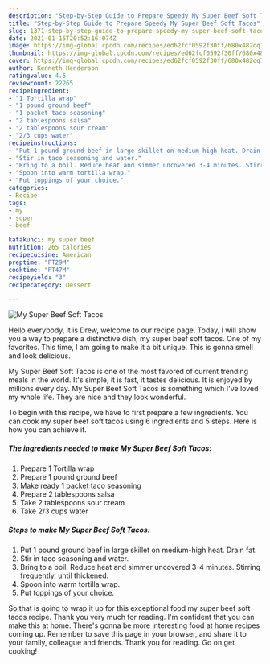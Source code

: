 ```yaml
---
description: "Step-by-Step Guide to Prepare Speedy My Super Beef Soft Tacos"
title: "Step-by-Step Guide to Prepare Speedy My Super Beef Soft Tacos"
slug: 1371-step-by-step-guide-to-prepare-speedy-my-super-beef-soft-tacos
date: 2021-01-15T20:52:16.074Z
image: https://img-global.cpcdn.com/recipes/ed62fcf0592f30ff/680x482cq70/my-super-beef-soft-tacos-recipe-main-photo.jpg
thumbnail: https://img-global.cpcdn.com/recipes/ed62fcf0592f30ff/680x482cq70/my-super-beef-soft-tacos-recipe-main-photo.jpg
cover: https://img-global.cpcdn.com/recipes/ed62fcf0592f30ff/680x482cq70/my-super-beef-soft-tacos-recipe-main-photo.jpg
author: Kenneth Henderson
ratingvalue: 4.5
reviewcount: 22265
recipeingredient:
- "1 Tortilla wrap"
- "1 pound ground beef"
- "1 packet taco seasoning"
- "2 tablespoons salsa"
- "2 tablespoons sour cream"
- "2/3 cups water"
recipeinstructions:
- "Put 1 pound ground beef in large skillet on medium-high heat. Drain fat."
- "Stir in taco seasoning and water."
- "Bring to a boil. Reduce heat and simmer uncovered 3-4 minutes. Stirring frequently, until thickened."
- "Spoon into warm tortilla wrap."
- "Put toppings of your choice."
categories:
- Recipe
tags:
- my
- super
- beef

katakunci: my super beef 
nutrition: 265 calories
recipecuisine: American
preptime: "PT29M"
cooktime: "PT47M"
recipeyield: "3"
recipecategory: Dessert

---
```



![My Super Beef Soft Tacos](https://img-global.cpcdn.com/recipes/ed62fcf0592f30ff/680x482cq70/my-super-beef-soft-tacos-recipe-main-photo.jpg)

Hello everybody, it is Drew, welcome to our recipe page. Today, I will show you a way to prepare a distinctive dish, my super beef soft tacos. One of my favorites. This time, I am going to make it a bit unique. This is gonna smell and look delicious.



My Super Beef Soft Tacos is one of the most favored of current trending meals in the world. It's simple, it is fast, it tastes delicious. It is enjoyed by millions every day. My Super Beef Soft Tacos is something which I've loved my whole life. They are nice and they look wonderful.


To begin with this recipe, we have to first prepare a few ingredients. You can cook my super beef soft tacos using 6 ingredients and 5 steps. Here is how you can achieve it.

<!--inarticleads1-->

##### The ingredients needed to make My Super Beef Soft Tacos:

1. Prepare 1 Tortilla wrap
1. Prepare 1 pound ground beef
1. Make ready 1 packet taco seasoning
1. Prepare 2 tablespoons salsa
1. Take 2 tablespoons sour cream
1. Take 2/3 cups water




<!--inarticleads2-->

##### Steps to make My Super Beef Soft Tacos:

1. Put 1 pound ground beef in large skillet on medium-high heat. Drain fat.
1. Stir in taco seasoning and water.
1. Bring to a boil. Reduce heat and simmer uncovered 3-4 minutes. Stirring frequently, until thickened.
1. Spoon into warm tortilla wrap.
1. Put toppings of your choice.




So that is going to wrap it up for this exceptional food my super beef soft tacos recipe. Thank you very much for reading. I'm confident that you can make this at home. There's gonna be more interesting food at home recipes coming up. Remember to save this page in your browser, and share it to your family, colleague and friends. Thank you for reading. Go on get cooking!
